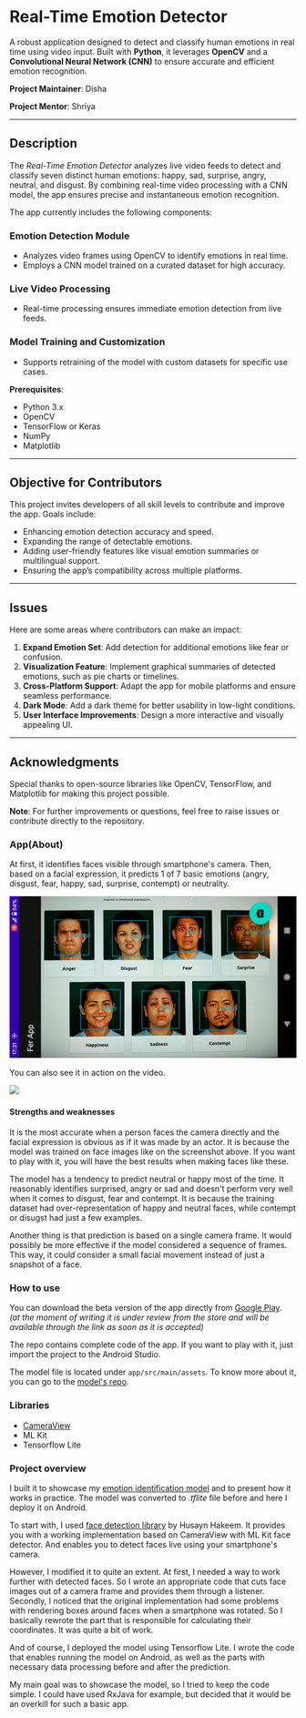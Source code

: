 # Real-Time Emotion Detector  

A robust application designed to detect and classify human emotions in real time using video input. Built with **Python**, it leverages **OpenCV** and a **Convolutional Neural Network (CNN)** to ensure accurate and efficient emotion recognition.  

**Project Maintainer**: Disha  

**Project Mentor**: Shriya 

---

## **Description**  
The *Real-Time Emotion Detector* analyzes live video feeds to detect and classify seven distinct human emotions: happy, sad, surprise, angry, neutral, and disgust. By combining real-time video processing with a CNN model, the app ensures precise and instantaneous emotion recognition.  

The app currently includes the following components:  

### **Emotion Detection Module**  
- Analyzes video frames using OpenCV to identify emotions in real time.  
- Employs a CNN model trained on a curated dataset for high accuracy.  

### **Live Video Processing**  
- Real-time processing ensures immediate emotion detection from live feeds.  

### **Model Training and Customization**  
- Supports retraining of the model with custom datasets for specific use cases.  

**Prerequisites**:  
- Python 3.x  
- OpenCV  
- TensorFlow or Keras  
- NumPy  
- Matplotlib  

---

## **Objective for Contributors**  
This project invites developers of all skill levels to contribute and improve the app. Goals include:  
- Enhancing emotion detection accuracy and speed.  
- Expanding the range of detectable emotions.  
- Adding user-friendly features like visual emotion summaries or multilingual support.  
- Ensuring the app’s compatibility across multiple platforms.  

---

## **Issues**  
Here are some areas where contributors can make an impact:  

1. **Expand Emotion Set**: Add detection for additional emotions like fear or confusion.  
2. **Visualization Feature**: Implement graphical summaries of detected emotions, such as pie charts or timelines.  
3. **Cross-Platform Support**: Adapt the app for mobile platforms and ensure seamless performance.  
4. **Dark Mode**: Add a dark theme for better usability in low-light conditions.  
5. **User Interface Improvements**: Design a more interactive and visually appealing UI.  

---

## **Acknowledgments**  
Special thanks to open-source libraries like OpenCV, TensorFlow, and Matplotlib for making this project possible.  

**Note**: For further improvements or questions, feel free to raise issues or contribute directly to the repository.  



### App(About)

At first, it identifies faces visible through smartphone's camera. Then, based on a facial expression, it predicts 1 of 7 basic emotions (angry, disgust, fear, happy, sad, surprise, contempt) or neutrality.

<img src="images/frame.jpeg">

You can also see it in action on the video.

[![](http://img.youtube.com/vi/731dYfW-A1A/0.jpg)](http://www.youtube.com/watch?v=731dYfW-A1A "")

#### Strengths and weaknesses

It is the most accurate when a person faces the camera directly and the facial expression is obvious as if it was made by an actor. It is because the model was trained on face images like on the screenshot above. If you want to play with it, you will have the best results when making faces like these.

The model has a tendency to predict neutral or happy most of the time. It reasonably identifies surprised, angry or sad and doesn't perform very well when it comes to disgust, fear and contempt. It is because the training dataset had over-representation of happy and neutral faces, while contempt or disugst had just a few examples.

Another thing is that prediction is based on a single camera frame. It would possibly be more effective if the model considered a sequence of frames. This way, it could consider a small facial movement instead of just a snapshot of a face.

### How to use

You can download the beta version of the app directly from [Google Play](https://play.google.com/store/apps/details?id=com.vicksam.ferapp).\
*(at the moment of writing it is under review from the store and will be available through the link as soon as it is accepted)*

The repo contains complete code of the app. If you want to play with it, just import the project to the Android Studio.

The model file is located under `app/src/main/assets`. To know more about it, you can go to the [model's repo](https://github.com/vicksam/fer-model).

### Libraries

* [CameraView](https://github.com/natario1/CameraView)
* ML Kit
* Tensorflow Lite

### Project overview

I built it to showcase my [emotion identification model](https://github.com/vicksam/fer-model) and to present how it works in practice. The model was converted to *.tflite* file before and here I deploy it on Android.

To start with, I used [face detection library](https://github.com/husaynhakeem/android-face-detector) by Husayn Hakeem. It provides you with a working implementation based on CameraView with ML Kit face detector. And enables you to detect faces live using your smartphone's camera.

However, I modified it to quite an extent. At first, I needed a way to work further with detected faces. So I wrote an appropriate code that cuts face images out of a camera frame and provides them through a listener. Secondly, I noticed that the original implementation had some problems with rendering boxes around faces when a smartphone was rotated. So I basically rewrote the part that is responsible for calculating their coordinates. It was quite a bit of work.

And of course, I deployed the model using Tensorflow Lite. I wrote the code that enables running the model on Android, as well as the parts with necessary data processing before and after the prediction.

My main goal was to showcase the model, so I tried to keep the code simple. I could have used RxJava for example, but decided that it would be an overkill for such a basic app.
